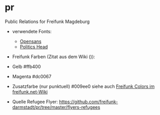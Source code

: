 # pr

Public Relations for Freifunk Magdeburg

* verwendete Fonts: 
  * [Opensans](http://www.opensans.com/)
  * [Politics Head](http://wiki.piratenpartei.de/Datei:PoliticsHeadv1_9.zip)
* Freifunk Farben (Zitat aus dem Wiki ()): 
 * Gelb #ffb400
 * Magenta #dc0067
 * Zusatzfarbe (nur punktuell) #009ee0
siehe auch [Freifunk Colors im freifunk.net-Wiki](https://wiki.freifunk.net/Freifunk-Styles)


* Quelle Refugee Flyer: https://github.com/freifunk-darmstadt/pr/tree/master/flyers-refugees
